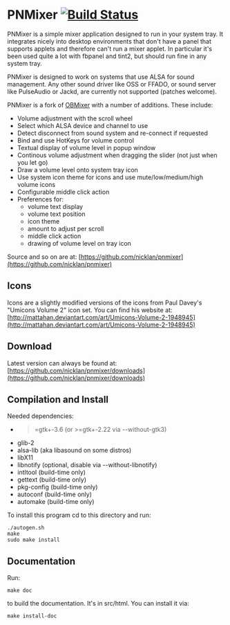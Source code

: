 PNMixer [![Build Status](https://travis-ci.org/nicklan/pnmixer.svg?branch=master)](https://travis-ci.org/nicklan/pnmixer)
=======

PNMixer is a simple mixer application designed to run in your system
tray. It integrates nicely into desktop environments that don't have
a panel that supports applets and therefore can't run a mixer applet.
In particular it's been used quite a lot with fbpanel and tint2, but
should run fine in any system tray.

PNMixer is designed to work on systems that use ALSA for sound management.
Any other sound driver like OSS or FFADO, or sound server like PulseAudio
or Jackd, are currently not supported (patches welcome).

PNMixer is a fork of [OBMixer](http://jpegserv.com/?page_id=282) with
a number of additions. These include:

- Volume adjustment with the scroll wheel
- Select which ALSA device and channel to use
- Detect disconnect from sound system and re-connect if requested
- Bind and use HotKeys for volume control
- Textual display of volume level in popup window
- Continous volume adjustment when dragging the slider (not just when you let go)
- Draw a volume level onto system tray icon
- Use system icon theme for icons and use mute/low/medium/high
  volume icons
- Configurable middle click action
- Preferences for:
	- volume text display
	- volume text position
	- icon theme
	- amount to adjust per scroll
	- middle click action
	- drawing of volume level on tray icon

Source and so on are at:
[https://github.com/nicklan/pnmixer](https://github.com/nicklan/pnmixer)

Icons
-----
Icons are a slightly modified versions of the icons from Paul Davey's
"Umicons Volume 2" icon set. You can find his website at:
[http://mattahan.deviantart.com/art/Umicons-Volume-2-1948945](http://mattahan.deviantart.com/art/Umicons-Volume-2-1948945)


Download
--------
Latest version can always be found at:
[https://github.com/nicklan/pnmixer/downloads](https://github.com/nicklan/pnmixer/downloads)

Compilation and Install
-----------------------
Needed dependencies:
- >=gtk+-3.6	(or >=gtk+-2.22 via --without-gtk3)
- glib-2
- alsa-lib	(aka libasound on some distros)
- libX11
- libnotify	(optional, disable via --without-libnotify)
- intltool	(build-time only)
- gettext       (build-time only)
- pkg-config	(build-time only)
- autoconf	(build-time only)
- automake	(build-time only)

To install this program cd to this directory and run:

    ./autogen.sh
    make
    sudo make install

Documentation
-------------
Run:

    make doc

to build the documentation. It's in src/html. You can install
it via:

    make install-doc
